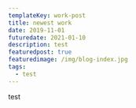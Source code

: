 ```yaml
---
templateKey: work-post
title: newest work
date: 2019-11-01
futuredate: 2021-01-10
description: test
featuredpost: true
featuredimage: /img/blog-index.jpg
tags:
  - test
---
```

test